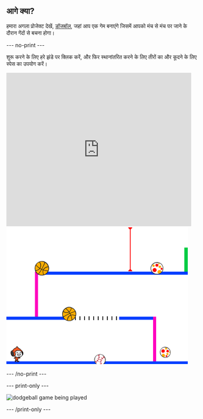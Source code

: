 ## आगे क्या?

हमारा अगला प्रोजेक्ट देखें, [डॉजबॉल](https://projects.raspberrypi.org/en/projects/dodgeball?utm_source=pathway&utm_medium=whatnext&utm_campaign=projects), जहां आप एक गेम बनाएंगे जिसमें आपको मंच से मंच पर जाने के दौरान गेंदों से बचना होगा।

\--- no-print \---

शुरू करने के लिए हरे झंडे पर क्लिक करें, और फिर स्थानांतरित करने के लिए तीरों का और कूदने के लिए <kbd>स्पेस</kbd> का उपयोग करें।

<div class="scratch-preview">
  <iframe allowtransparency="true" width="485" height="402" src="https://scratch.mit.edu/projects/embed/251809924/?autostart=false" frameborder="0" scrolling="no"></iframe>
  <img src="images/dodge-final.png">
</div>

\--- /no-print \---

\--- print-only \---

![dodgeball game being played](images/dodgeball-showcase.png)

\--- /print-only \---